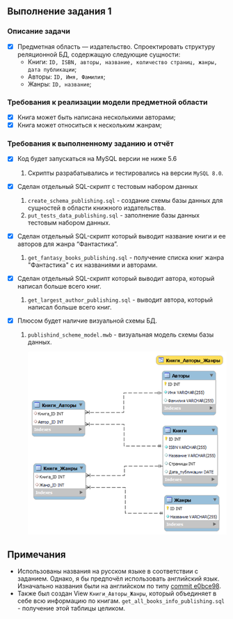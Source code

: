 ## Выполнение задания 1

### Описание задачи
- [x] Предметная область — издательство. Спроектировать структуру реляционной БД, содержащую следующие сущности:
  - Книги: `ID, ISBN, авторы, название, количество страниц, жанры, дата публикации`;
  - Авторы:  `ID, Имя, Фамилия`;
  - Жанры: `ID, название`;

### Требования к реализации модели предметной области
- [x] Книга может быть написана несколькими авторами;
- [x] Книга может относиться к нескольким жанрам;

### Требования к выполненному заданию и отчёт
- [x] Код будет запускаться на MySQL версии не ниже 5.6
  1. Скрипты разрабатывались и тестировались на версии `MySQL 8.0`.
- [x] Cделан отдельный SQL-скрипт с тестовым набором данных
  1. `create_schema_publishing.sql` - создание схемы базы данных для сущностей в области книжного издательства.
  2. `put_tests_data_publishing.sql` - заполнение базы данных тестовым набором данных.

- [x] Сделан отдельный SQL-скрипт который выводит название книги и ее авторов для жанра “Фантастика”.
  1. `get_fantasy_books_publishing.sql` - получение списка книг жанра "Фантастика" с их названиями и авторами.
- [x] Cделан отдельный SQL-скрипт который выводит автора, который написал больше всего книг.
  1. `get_largest_author_publishing.sql` - выводит автора, который написал больше всего книг.
- [x] Плюсом будет наличие визуальной схемы БД.
  1. `publishind_scheme_model.mwb` - визуальная модель схемы базы данных.

      ![create_schema_publishing](../img/create_schema_publishing.png)

## Примечания
  - Использованы названия на русском языке в соответствии с заданием. Однако, я бы предпочёл использовать английский язык. Изначально названия были на английском по типу [commit e0bce98](https://github.com/Steindvart/web_robots_league_intro/commit/e0bce98d1bb0a8b61510aa5b12cd2b6685071153).
  - Также был создан View `Книги_Авторы_Жанры`, который объединяет в себе всю информацию по книгам. `get_all_books_info_publishing.sql` - получение этой таблицы целиком.